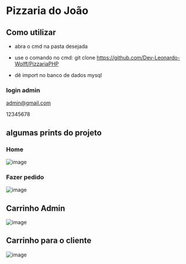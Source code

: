 # Pizzaria do João

## Como utilizar
+ abra o cmd na pasta desejada

+ use o comando no cmd: 
git clone https://github.com/Dev-Leonardo-Wolff/PizzariaPHP

+ dê import no banco de dados mysql

### login admin 

admin@gmail.com

12345678
## algumas prints do projeto
### Home
![image](https://user-images.githubusercontent.com/120134614/206717215-b7fabcba-a6e6-4f43-aeb3-7a39be8e1e1c.png)

### Fazer pedido

![image](https://user-images.githubusercontent.com/120134614/206717505-8ea91782-dbd4-4225-bb4a-5aac46489105.png)

## Carrinho Admin
![image](https://user-images.githubusercontent.com/120134614/206718646-a5b6643e-fcba-42ba-b823-c2b9d0fdeb8d.png)

## Carrinho para o cliente 
![image](https://user-images.githubusercontent.com/120134614/206717717-b2e3ce59-bf9e-4e61-b176-8a7d2b4002e4.png)
